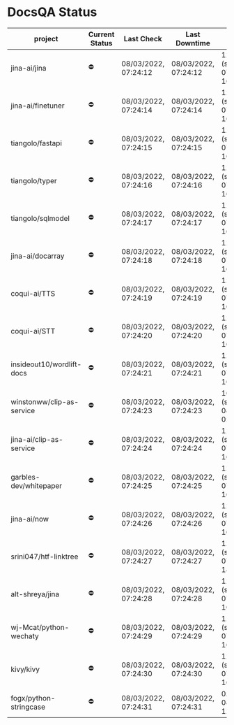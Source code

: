 # DocsQA Status

|         project         |Current Status|     Last Check     |   Last Downtime    |              % Uptime              |
|-------------------------|--------------|--------------------|--------------------|------------------------------------|
|jina-ai/jina             |⛔️           |08/03/2022, 07:24:12|08/03/2022, 07:24:12|121.298 (since 07/29/2022, 16:38:18)|
|jina-ai/finetuner        |⛔️           |08/03/2022, 07:24:14|08/03/2022, 07:24:14|121.307 (since 07/29/2022, 16:38:18)|
|tiangolo/fastapi         |⛔️           |08/03/2022, 07:24:15|08/03/2022, 07:24:15|121.318 (since 07/29/2022, 16:38:18)|
|tiangolo/typer           |⛔️           |08/03/2022, 07:24:16|08/03/2022, 07:24:16|121.321 (since 07/29/2022, 16:38:18)|
|tiangolo/sqlmodel        |⛔️           |08/03/2022, 07:24:17|08/03/2022, 07:24:17|121.325 (since 07/29/2022, 16:38:18)|
|jina-ai/docarray         |⛔️           |08/03/2022, 07:24:18|08/03/2022, 07:24:18|121.326 (since 07/29/2022, 16:38:18)|
|coqui-ai/TTS             |⛔️           |08/03/2022, 07:24:19|08/03/2022, 07:24:19|121.330 (since 07/29/2022, 16:38:18)|
|coqui-ai/STT             |⛔️           |08/03/2022, 07:24:20|08/03/2022, 07:24:20|121.335 (since 07/29/2022, 16:38:18)|
|insideout10/wordlift-docs|⛔️           |08/03/2022, 07:24:21|08/03/2022, 07:24:21|121.340 (since 07/29/2022, 16:38:18)|
|winstonww/clip-as-service|⛔️           |08/03/2022, 07:24:23|08/03/2022, 07:24:23|166.704 (since 08/01/2022, 02:40:51)|
|jina-ai/clip-as-service  |⛔️           |08/03/2022, 07:24:24|08/03/2022, 07:24:24|121.351 (since 07/29/2022, 16:38:18)|
|garbles-dev/whitepaper   |⛔️           |08/03/2022, 07:24:25|08/03/2022, 07:24:25|121.354 (since 07/29/2022, 16:38:18)|
|jina-ai/now              |⛔️           |08/03/2022, 07:24:26|08/03/2022, 07:24:26|121.357 (since 07/29/2022, 16:38:18)|
|srini047/htf-linktree    |⛔️           |08/03/2022, 07:24:27|08/03/2022, 07:24:27|124.420 (since 07/31/2022, 18:29:28)|
|alt-shreya/jina          |⛔️           |08/03/2022, 07:24:28|08/03/2022, 07:24:28|121.362 (since 07/29/2022, 16:38:18)|
|wj-Mcat/python-wechaty   |⛔️           |08/03/2022, 07:24:29|08/03/2022, 07:24:29|121.367 (since 07/29/2022, 16:38:18)|
|kivy/kivy                |⛔️           |08/03/2022, 07:24:30|08/03/2022, 07:24:30|121.369 (since 07/29/2022, 16:38:18)|
|fogx/python-stringcase   |⛔️           |08/03/2022, 07:24:31|08/03/2022, 07:24:31|0.000 (since 08/01/2022, 12:54:44)  |
